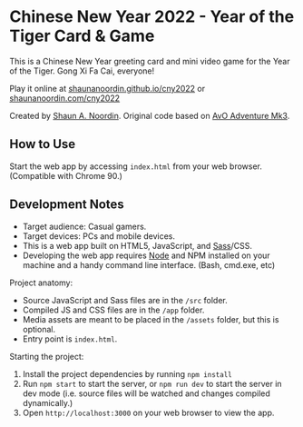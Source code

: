 # Chinese New Year 2022 - Year of the Tiger Card & Game

This is a Chinese New Year greeting card and mini video game for the Year of the
Tiger. Gong Xi Fa Cai, everyone!

Play it online at [shaunanoordin.github.io/cny2022](https://shaunanoordin.github.io/cny2022/)
or [shaunanoordin.com/cny2022](https://shaunanoordin.com/cny2022/)

Created by [Shaun A. Noordin](https://shaunanoordin.com). Original code based on
[AvO Adventure Mk3](https://github.com/shaunanoordin/avo-adventure-mk3).

## How to Use

Start the web app by accessing `index.html` from your web browser. (Compatible with Chrome 90.)

## Development Notes

- Target audience: Casual gamers.
- Target devices: PCs and mobile devices.
- This is a web app built on HTML5, JavaScript, and [Sass](https://sass-lang.com/)/CSS.
- Developing the web app requires [Node](https://nodejs.org/) and NPM installed on your machine and a handy command line interface. (Bash, cmd.exe, etc)

Project anatomy:

- Source JavaScript and Sass files are in the `/src` folder.
- Compiled JS and CSS files are in the `/app` folder.
- Media assets are meant to be placed in the `/assets` folder, but this is optional.
- Entry point is `index.html`.

Starting the project:

1. Install the project dependencies by running `npm install`
2. Run `npm start` to start the server, or `npm run dev` to start the server in dev mode (i.e. source files will be watched and changes compiled dynamically.)
3. Open `http://localhost:3000` on your web browser to view the app.
